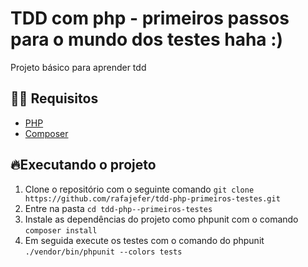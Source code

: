 # TDD com php - primeiros passos para o mundo dos testes haha :)

Projeto básico para aprender tdd

## ✋🏻 Requisitos

-   [PHP](https://www.php.net/manual/pt_BR/install.php)
-   [Composer](https://getcomposer.org/doc/00-intro.md)

## 🔥Executando o projeto

1. Clone o repositório com o seguinte comando `git clone https://github.com/rafajefer/tdd-php-primeiros-testes.git`<br />
2. Entre na pasta `cd tdd-php--primeiros-testes`<br />
3. Instale as dependências do projeto como phpunit com o comando `composer install`<br />
4. Em seguida execute os testes com o comando do phpunit `./vendor/bin/phpunit --colors tests`<br />
